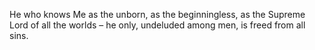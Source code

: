 He who knows Me as the unborn, as the beginningless, as the Supreme Lord of all the worlds – he only, undeluded among men, is freed from all sins.